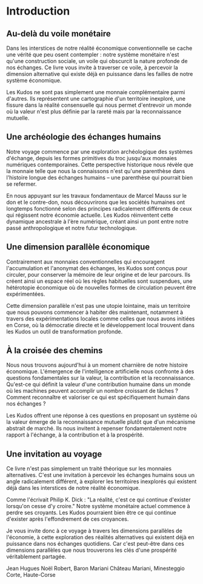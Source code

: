 # Introduction

## Au-delà du voile monétaire

Dans les interstices de notre réalité économique conventionnelle se cache une vérité que peu osent contempler : notre système monétaire n'est qu'une construction sociale, un voile qui obscurcit la nature profonde de nos échanges. Ce livre vous invite à traverser ce voile, à percevoir la dimension alternative qui existe déjà en puissance dans les failles de notre système économique.

Les Kudos ne sont pas simplement une monnaie complémentaire parmi d'autres. Ils représentent une cartographie d'un territoire inexploré, une fissure dans la réalité consensuelle qui nous permet d'entrevoir un monde où la valeur n'est plus définie par la rareté mais par la reconnaissance mutuelle.

## Une archéologie des échanges humains

Notre voyage commence par une exploration archéologique des systèmes d'échange, depuis les formes primitives du troc jusqu'aux monnaies numériques contemporaines. Cette perspective historique nous révèle que la monnaie telle que nous la connaissons n'est qu'une parenthèse dans l'histoire longue des échanges humains – une parenthèse qui pourrait bien se refermer.

En nous appuyant sur les travaux fondamentaux de Marcel Mauss sur le don et le contre-don, nous découvrirons que les sociétés humaines ont longtemps fonctionné selon des principes radicalement différents de ceux qui régissent notre économie actuelle. Les Kudos réinventent cette dynamique ancestrale à l'ère numérique, créant ainsi un pont entre notre passé anthropologique et notre futur technologique.

## Une dimension parallèle économique

Contrairement aux monnaies conventionnelles qui encouragent l'accumulation et l'anonymat des échanges, les Kudos sont conçus pour circuler, pour conserver la mémoire de leur origine et de leur parcours. Ils créent ainsi un espace réel où les règles habituelles sont suspendues, une hétérotopie économique où de nouvelles formes de circulation peuvent être expérimentées.

Cette dimension parallèle n'est pas une utopie lointaine, mais un territoire que nous pouvons commencer à habiter dès maintenant, notamment à travers des expérimentations locales comme celles que nous avons initiées en Corse, où la démocratie directe et le développement local trouvent dans les Kudos un outil de transformation profonde.

## À la croisée des chemins

Nous nous trouvons aujourd'hui à un moment charnière de notre histoire économique. L'émergence de l'intelligence artificielle nous confronte à des questions fondamentales sur la valeur, la contribution et la reconnaissance. Qu'est-ce qui définit la valeur d'une contribution humaine dans un monde où les machines peuvent accomplir un nombre croissant de tâches ? Comment reconnaître et valoriser ce qui est spécifiquement humain dans nos échanges ?

Les Kudos offrent une réponse à ces questions en proposant un système où la valeur émerge de la reconnaissance mutuelle plutôt que d'un mécanisme abstrait de marché. Ils nous invitent à repenser fondamentalement notre rapport à l'échange, à la contribution et à la prospérité.

## Une invitation au voyage

Ce livre n'est pas simplement un traité théorique sur les monnaies alternatives. C'est une invitation à percevoir les échanges humains sous un angle radicalement différent, à explorer les territoires inexplorés qui existent déjà dans les interstices de notre réalité économique.

Comme l'écrivait Philip K. Dick : "La réalité, c'est ce qui continue d'exister lorsqu'on cesse d'y croire." Notre système monétaire actuel commence à perdre ses croyants. Les Kudos pourraient bien être ce qui continue d'exister après l'effondrement de ces croyances.

Je vous invite donc à ce voyage à travers les dimensions parallèles de l'économie, à cette exploration des réalités alternatives qui existent déjà en puissance dans nos échanges quotidiens. Car c'est peut-être dans ces dimensions parallèles que nous trouverons les clés d'une prospérité véritablement partagée.

Jean Hugues Noël Robert,
Baron Mariani
Château Mariani, Minesteggio
Corte, Haute-Corse
